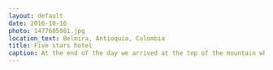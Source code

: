 ```yaml
---
layout: default
date: 2016-10-16
photo: 1477605981.jpg
location_text: Belmira, Antioquia, Colombia
title: Five stars hotel
caption: At the end of the day we arrived at the top of the mountain where this cute wooden house was waiting for us. Inside, no electricty, no shower, no warm water either, just cold not-so-drinkable rain water. The night was very cold but quite funny as 21 persons slept inside it that night. We basically played Tetris with the matress :D
---
```

